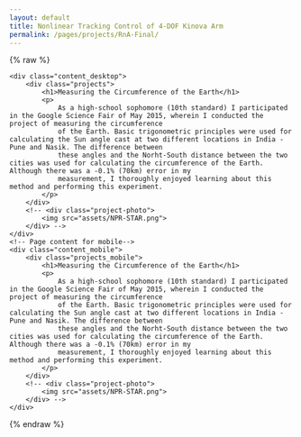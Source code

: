 ```yaml
---
layout: default
title: Nonlinear Tracking Control of 4-DOF Kinova Arm
permalink: /pages/projects/RnA-Final/
---
```

{% raw %}
<!-- paste the body from RnA-Final.html here -->
    <div class="content_desktop">
        <div class="projects">
            <h1>Measuring the Circumference of the Earth</h1>
            <p>
                As a high-school sophomore (10th standard) I participated in the Google Science Fair of May 2015, wherein I conducted the project of measuring the circumference 
                of the Earth. Basic trigonometric principles were used for calculating the Sun angle cast at two different locations in India - Pune and Nasik. The difference between 
                these angles and the Norht-South distance between the two cities was used for calculating the circumference of the Earth. Although there was a -0.1% (70km) error in my 
                measurement, I thoroughly enjoyed learning about this method and performing this experiment.
            </p>
        </div>
        <!-- <div class="project-photo">
            <img src="assets/NPR-STAR.png">
        </div> -->
    </div>
    <!-- Page content for mobile-->
    <div class="content_mobile">
        <div class="projects_mobile">
            <h1>Measuring the Circumference of the Earth</h1>
            <p>
                As a high-school sophomore (10th standard) I participated in the Google Science Fair of May 2015, wherein I conducted the project of measuring the circumference 
                of the Earth. Basic trigonometric principles were used for calculating the Sun angle cast at two different locations in India - Pune and Nasik. The difference between 
                these angles and the Norht-South distance between the two cities was used for calculating the circumference of the Earth. Although there was a -0.1% (70km) error in my 
                measurement, I thoroughly enjoyed learning about this method and performing this experiment.
            </p>
        </div>
        <!-- <div class="project-photo">
            <img src="assets/NPR-STAR.png">
        </div> -->
    </div>
{% endraw %}